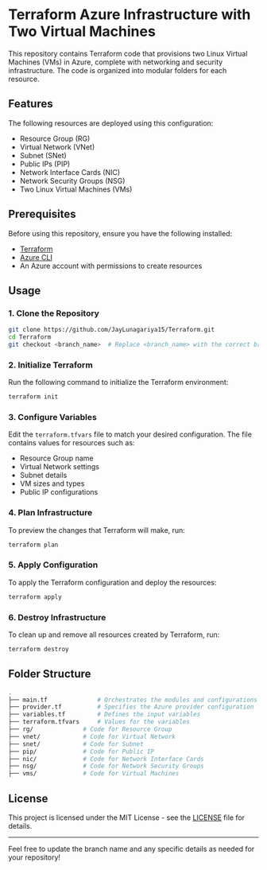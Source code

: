 # Terraform Azure Infrastructure with Two Virtual Machines

This repository contains Terraform code that provisions two Linux Virtual Machines (VMs) in Azure, complete with networking and security infrastructure. The code is organized into modular folders for each resource.

## Features

The following resources are deployed using this configuration:

- Resource Group (RG)
- Virtual Network (VNet)
- Subnet (SNet)
- Public IPs (PIP)
- Network Interface Cards (NIC)
- Network Security Groups (NSG)
- Two Linux Virtual Machines (VMs)

## Prerequisites

Before using this repository, ensure you have the following installed:

- [Terraform](https://www.terraform.io/downloads.html)
- [Azure CLI](https://docs.microsoft.com/en-us/cli/azure/install-azure-cli)
- An Azure account with permissions to create resources

## Usage

### 1. Clone the Repository

```bash
git clone https://github.com/JayLunagariya15/Terraform.git
cd Terraform
git checkout <branch_name>  # Replace <branch_name> with the correct branch for the 2 VMs setup
```

### 2. Initialize Terraform

Run the following command to initialize the Terraform environment:

```bash
terraform init
```

### 3. Configure Variables

Edit the `terraform.tfvars` file to match your desired configuration. The file contains values for resources such as:

- Resource Group name
- Virtual Network settings
- Subnet details
- VM sizes and types
- Public IP configurations

### 4. Plan Infrastructure

To preview the changes that Terraform will make, run:

```bash
terraform plan
```

### 5. Apply Configuration

To apply the Terraform configuration and deploy the resources:

```bash
terraform apply
```

### 6. Destroy Infrastructure

To clean up and remove all resources created by Terraform, run:

```bash
terraform destroy
```

## Folder Structure

```bash
.
├── main.tf              # Orchestrates the modules and configurations
├── provider.tf          # Specifies the Azure provider configuration
├── variables.tf         # Defines the input variables
├── terraform.tfvars     # Values for the variables
├── rg/              # Code for Resource Group
├── vnet/            # Code for Virtual Network
├── snet/            # Code for Subnet
├── pip/             # Code for Public IP
├── nic/             # Code for Network Interface Cards
├── nsg/             # Code for Network Security Groups
├── vms/             # Code for Virtual Machines
```

## License

This project is licensed under the MIT License - see the [LICENSE](LICENSE) file for details.

---

Feel free to update the branch name and any specific details as needed for your repository!
